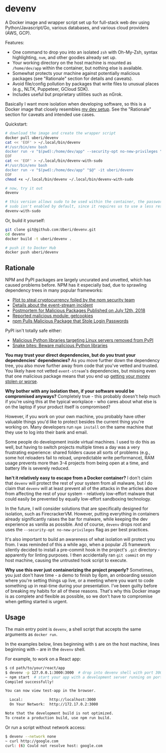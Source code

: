 devenv
======

A Docker image and wrapper script set up for full-stack web dev using Python/Javascript/Go, various databases, and various cloud providers (AWS, GCP).

Features:

* One command to drop you into an isolated `zsh` with Oh-My-Zsh, syntax highlighting, `nvm`, and other goodies already set up.
* Your working directory on the host machine is mounted as `/home/dev/app` within the container, but nothing else is available.
* Somewhat protects your machine against potentially malicious packages (see "Rationale" section for details and caveats).
* Avoid file/config pollution by packages that write files to unusual places (e.g., NLTK, Puppeteer, GCloud SDK).
* Includes useful but proprietary utilities such as nGrok.

Basically I want more isolation when developing software, so this is a Docker image that closely resembles [my dev setup](https://github.com/Uberi/setup-machine). See the "Rationale" section for caveats and intended use cases.

Quickstart:

```bash
# download the image and create the wrapper script
docker pull uberi/devenv
cat << 'EOF' > ~/.local/bin/devenv
#!/usr/bin/env bash
docker run -v "$(pwd):/home/dev/app" --security-opt no-new-privileges "$@" -it uberi/devenv
EOF
cat << 'EOF' > ~/.local/bin/devenv-with-sudo
#!/usr/bin/env bash
docker run -v "$(pwd):/home/dev/app" "$@" -it uberi/devenv
EOF
chmod +x ~/.local/bin/devenv ~/.local/bin/devenv-with-sudo

# now, try it out
devenv

# this version allows sudo to be used within the container, the password is "dev"
# sudo isn't enabled by default, since it requires us to use a less restrictive seccomp profile (i.e., it's potentially less secure)
devenv-with-sudo
```

Or, build it yourself:

```bash
git clone git@github.com:Uberi/devenv.git
cd devenv
docker build -t uberi/devenv .

# push it to Docker Hub
docker push uberi/devenv
```

Rationale
---------

NPM and PyPI packages are largely uncurated and unvetted, which has caused problems before. NPM has it especially bad, due to sprawling dependency trees in many popular frameworks:

* [Plot to steal cryptocurrency foiled by the npm security team](https://blog.npmjs.org/post/185397814280/plot-to-steal-cryptocurrency-foiled-by-the-npm)
* [Details about the event-stream incident](https://blog.npmjs.org/post/180565383195/details-about-the-event-stream-incident)
* [Postmortem for Malicious Packages Published on July 12th, 2018](https://eslint.org/blog/2018/07/postmortem-for-malicious-package-publishes)
* [Reported malicious module: getcookies](https://blog.npmjs.org/post/173526807575/reported-malicious-module-getcookies)
* [npm Pulls Malicious Package that Stole Login Passwords](https://www.bleepingcomputer.com/news/security/npm-pulls-malicious-package-that-stole-login-passwords/)

PyPI isn't totally safe either:

* [Malicious Python libraries targeting Linux servers removed from PyPI](https://www.zdnet.com/article/malicious-python-libraries-targeting-linux-servers-removed-from-pypi/)
* [Snake bites: Beware malicious Python libraries](https://www.infoworld.com/article/3487701/snake-bites-beware-malicious-python-libraries.html)

**You may trust your direct dependencies, but do you trust your dependencies' dependencies?** As you move further down the dependency tree, you also move further away from code that you've vetted and trusted. You likely have not vetted `event-stream`'s dependencies, but missing even that one malicious package means that you end up [getting your money stolen or worse](https://blog.npmjs.org/post/185397814280/plot-to-steal-cryptocurrency-foiled-by-the-npm).

**Why bother with any isolation then, if your software would be compromised anyways?** Completely true - this probably doesn't help much if you're using this at the typical workplace - who cares about what else is on the laptop if your product itself is compromised?

However, if you work on your own machine, you probably have other valuable things you'd like to protect besides the current thing you're working on. Many developers run `npm install` on the same machine that they use to log into their bank and email.

Some people do development inside virtual machines. I used to do this as well, but having to switch projects multiple times a day was a very frustrating experience: shared folders cause all sorts of problems (e.g., some hot reloaders fail to reload, unpredictable write performance), RAM usage prevents more than 3-4 projects from being open at a time, and battery life is severely reduced.

**Isn't it relatively easy to escape from a Docker container?** I don't claim that `devenv` will protect the rest of your system from all malware, but I do claim that `devenv` will at least prevent all of the attacks in the articles above from affecting the rest of your system - relatively low-effort malware that could easily be prevented by equally low-effort sandboxing technology.

In the future, I will consider solutions that are specifically designed for isolation, such as FirecrackerVM. However, putting everything in containers already significantly raises the bar for malware, while keeping the dev experience as vanilla as possible. And of course, `devenv` drops root and uses the `--security-opt no-new-privileges` flag as per best practices.

It's also important to build an awareness of what isolation will protect you from. I was reminded of this a while ago, when a popular JS framework silently decided to install a pre-commit hook in the project's `.git` directory - apparently for linting purposes. I then accidentally ran `git commit` on my host machine, causing the untrusted hook script to execute.

**Why use this over just containerizing the project properly?** Sometimes, you just don't have time - a demo to finish by 6pm, an onboarding session where you're setting things up live, or a meeting where you want to code something up in real-time during your presentation. I've been guilty before of breaking my habits for all of these reasons. That's why this Docker image is as complete and flexible as possible, so we don't have to compromise when getting started is urgent.

Usage
-----

The main entry point is `devenv`, a shell script that accepts the same arguments as `docker run`.

In the examples below, lines beginning with `$` are on the host machine, lines beginning with `~` are in the `devenv` shell.

For example, to work on a React app:

```bash
$ cd path/to/your/react/app
$ devenv -p 127.0.0.1:3000:3000  # drop into devenv shell with port 3000 mapped to port 3000 on the host (app will be available at http://localhost:3000)
~ npm start  # start your app with a development server running on port 3000
Compiled successfully!

You can now view test-app in the browser.

  Local:            http://localhost:3000
  On Your Network:  http://172.17.0.2:3000

Note that the development build is not optimized.
To create a production build, use npm run build.
```

Or run a script without network access:

```bash
$ devenv --network none
~ curl http://google.com
curl: (6) Could not resolve host: google.com
```
